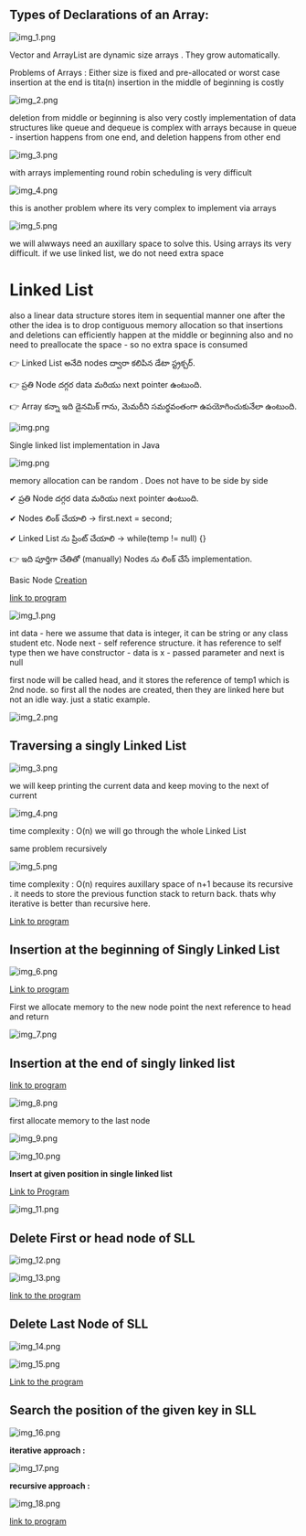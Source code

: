 ## Types of Declarations of an Array:

![img_1.png](images/img_1.png)

Vector and ArrayList are dynamic size arrays . They grow automatically.

Problems of Arrays :
Either size is fixed and pre-allocated or worst case insertion at the end is tita(n)
insertion in the middle of beginning is costly

![img_2.png](images/img_2.png)

deletion from middle or beginning is also very costly
implementation of data structures like queue and dequeue is complex with arrays
because in queue - insertion happens from one end, and deletion happens from other end

![img_3.png](images/img_3.png)

with arrays implementing round robin scheduling is very difficult

![img_4.png](images/img_4.png)

this is another problem where its very complex to implement via arrays

![img_5.png](images/img_5.png)

we will alwways need an auxillary space to solve this. Using arrays its very difficult. if we use linked list, 
we do not need extra space


# **Linked List**

also a linear data structure
stores item in sequential manner one after the other
the idea is to drop contiguous memory allocation so that insertions and deletions can efficiently happen at the middle
or beginning also and no need to preallocate the space - so no extra space is consumed

👉 Linked List అనేది nodes ద్వారా కలిపిన డేటా స్ట్రక్చర్.

👉 ప్రతి Node దగ్గర data మరియు next pointer ఉంటుంది.

👉 Array కన్నా ఇది డైనమిక్ గాను, మెమరీని సమర్థవంతంగా ఉపయోగించుకునేలా ఉంటుంది.


![img.png](images/img_6.png)

Single linked list implementation in Java

![img.png](img.png)

memory allocation can be random . Does not have to be side by side

✔ ప్రతి Node దగ్గర data మరియు next pointer ఉంటుంది.

✔ Nodes లింక్ చేయాలి → first.next = second;

✔ Linked List ను ప్రింట్ చేయాలి → while(temp != null) {}

👉 ఇది పూర్తిగా చేతితో (manually) Nodes ను లింక్ చేసే implementation.


Basic Node [Creation](../SinglyLinkedList/SLLNode.java)


[link to program](../SinglyLinkedList/BasicImplementation.java)

![img_1.png](img_1.png)

int data - here we assume that data is integer, it can be string or any class student etc.
Node next - self reference structure. it has reference to self type
then we have constructor - data is x - passed parameter and next is null

first node will be called head, and it stores the reference of temp1 which is 2nd node.
so first all the nodes are created, then they are linked here
but not an idle way. just a static example.

![img_2.png](img_2.png)

## **Traversing a singly Linked List**


![img_3.png](img_3.png)

we will keep printing the current data and keep moving to the next of current

![img_4.png](img_4.png)

time complexity : O(n)
we will go through the whole Linked List

same problem recursively

![img_5.png](img_5.png)

time complexity : O(n)
requires auxillary space of n+1 because its recursive . it needs to store the previous function stack to return back.
thats why iterative is better than recursive here.

[Link to program](../SinglyLinkedList/SLLTraversal.java)


## **Insertion at the beginning of Singly Linked List**

![img_6.png](img_6.png)

[Link to program](../SinglyLinkedList/SLLInsertAtTheBeginning.java)

First we allocate memory to the new node
point the next reference to head and return

![img_7.png](img_7.png)

## **Insertion at the end of singly linked list** 

[link to program](../SinglyLinkedList/SLLInsertAtTheEnd.java)

![img_8.png](img_8.png)

first allocate memory to the last node

![img_9.png](img_9.png)


![img_10.png](img_10.png)

**Insert at given position in single linked list**

[Link to Program](../SinglyLinkedList/SLLInsertAtPosition.java)

![img_11.png](img_11.png)


## **Delete First or head node of SLL**

![img_12.png](img_12.png)

![img_13.png](img_13.png)


[link to the program ](../SinglyLinkedList/SLLDeleteHead.java)


## **Delete Last Node of SLL**

![img_14.png](img_14.png)

![img_15.png](img_15.png)

[Link to the program](../SinglyLinkedList/SLLDeleteTail.java)


## **Search the position of the given key in SLL**

![img_16.png](img_16.png)

**iterative approach :**

![img_17.png](img_17.png)

**recursive approach :**

![img_18.png](img_18.png)

[ link to program  ](../SinglyLinkedList/SLLSearch.java) 









































































